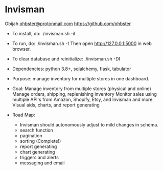 # Invisman
Obijah <ohbster@protonmail.com>
https://github.com/ohbster
- To install, do:
./invisman.sh -iI
- To run, do:
./invisman.sh -t
Then open http://127.0.0.1:5000 in web browser.
- To clear database and reinitialize:
./invisman.sh -DI

- Dependencies: python 3.8+, sqlalchemy, flask, tabulator
- Purpose: manage inventory for multiple stores in one dashboard.
- Goal: Manage inventory from multiple stores (physical and online)
  Manage orders, shipping, replenishing inventory
  Monitor sales using multiple API's from Amazon, Shopify, Etsy, and Invisman and more
  Visual aids, charts, and report generating
- Road Map:
  - Invisman should autonomously adjust to mild changes in schema.
  - search function
  - pagination
  - sorting (Complete!)
  - report generating
  - chart generating
  - triggers and alerts
  - messaging and email
